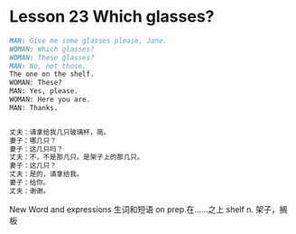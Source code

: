 # Lesson 23 Which glasses?

```markdown
MAN: Give me some glasses please, Jane.
WOMAN: Which glasses?
WOMAN: These glasses?
MAN: No, not those.
The one on the shelf.
WOMAN: These?
MAN: Yes, please.
WOMAN: Here you are.
MAN: Thanks.


丈夫：请拿给我几只玻璃杯，简。
妻子：哪几只？
妻子：这几只吗？
丈夫：不，不是那几只。是架子上的那几只。
妻子：这几只？
丈夫：是的，请拿给我。
妻子：给你。
丈夫：谢谢。
```



New Word and expressions 生词和短语
on
prep.在……之上
shelf
n. 架子，搁板